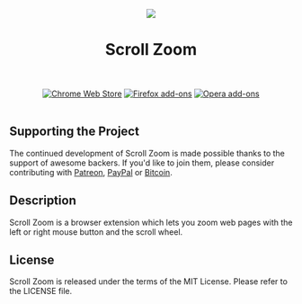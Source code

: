 <p align="center"><img src="https://i.imgur.com/ZKMN7Fn.png"></p>
<h1 align="center">Scroll Zoom</h1>

<p align="center">
  </br></br>
  <a href="">
    <img src="https://i.imgur.com/q6E8SOD.png" alt="Chrome Web Store"></a>
  <a href="https://goo.gl/DX6325">
    <img src="https://i.imgur.com/dvof8rG.png" alt="Firefox add-ons"></a>
  <a href="">
    <img src="https://i.imgur.com/wK10qEV.png" alt="Opera add-ons"></a>
  </br></br>
</p>

## Supporting the Project

The continued development of Scroll Zoom is made possible
thanks to the support of awesome backers. If you'd like to join them,
please consider contributing with [Patreon](https://goo.gl/qRhKSW),
[PayPal](https://goo.gl/5FnBaw) or [Bitcoin](https://goo.gl/uJUAaU).

## Description

Scroll Zoom is a browser extension which lets you zoom web pages
with the left or right mouse button and the scroll wheel.

## License

Scroll Zoom is released under the terms of the MIT License.
Please refer to the LICENSE file.
